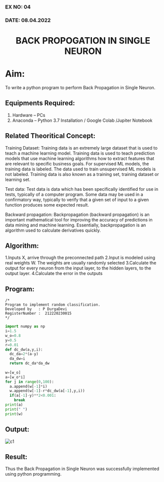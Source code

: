 ### EX NO: 04
### DATE: 08.04.2022
# <p align="center"> BACK PROPOGATION IN SINGLE NEURON</p>
# Aim:
 To write a python program to perform Back Propagation in Single Neuron.

 ## Equipments Required:
1. Hardware – PCs
2. Anaconda – Python 3.7 Installation / Google Colab /Jupiter Notebook

## Related Theoritical Concept:
Training Dataset:
Training data is an extremely large dataset that is used to teach a machine learning model. Training data is used to teach prediction models that use machine learning algorithms how to extract features that are relevant to specific business goals. For supervised ML models, the training data is labeled. The data used to train unsupervised ML models is not labeled. Training data is also known as a training set, training dataset or learning set.

Test data:
Test data is data which has been specifically identified for use in tests, typically of a computer program. Some data may be used in a confirmatory way, typically to verify that a given set of input to a given function produces some expected result.

Backward propagation:
Backpropagation (backward propagation) is an important mathematical tool for improving the accuracy of predictions in data mining and machine learning. Essentially, backpropagation is an algorithm used to calculate derivatives quickly.

## Algorithm:
1.Inputs X, arrive through the preconnected path
2.Input is modeled using real weights W. The weights are usually randomly selected
3.Calculate the output for every neuron from the input layer, to the hidden layers, to the output layer.
4.Calculate the error in the outputs

## Program:
```
/*
Program to implement random classification.
Developed by   : P DurgaDevi
RegisterNumber :  212220230015
*/
```
```python
import numpy as np
i=1.5    
w_o=0.8  
y=0.5    
r=0.01   
def dc_dw(a,y,i):
  dc_da=2*(a-y)
  da_dw=i
  return dc_da*da_dw
  
w=[w_o]
a=[w_o*i]
for j in range(0,100):
  a.append(w[-1]*i)
  w.append(w[-1]-r*dc_dw(a[-1],y,i))
  if(a[-1]-y)**2<0.001:
    break
print(a)
print(" ")
print(w)
```

## Output:
![c1](https://user-images.githubusercontent.com/75235704/166423940-a90c185c-9ce0-4be2-981e-e5a0d8e13acc.png)

## Result:
Thus the Back Propagation in Single Neuron was successfully implemented using python programming.
